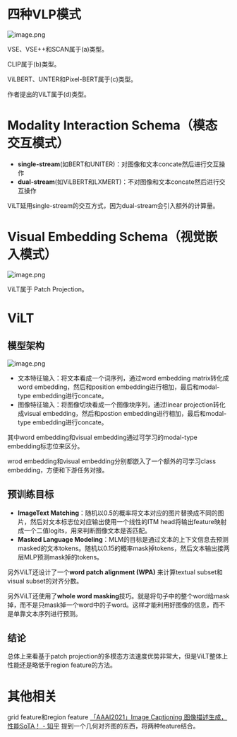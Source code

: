 # 四种VLP模式
![image.png](https://youki-1330066034.cos.ap-guangzhou.myqcloud.com/machine-learning/202504250902589.png)

VSE、VSE++和SCAN属于(a)类型。

CLIP属于(b)类型。

ViLBERT、UNTER和Pixel-BERT属于(c)类型。

作者提出的ViLT属于(d)类型。
# Modality Interaction Schema（模态交互模式）

* **single-stream**(如BERT和UNITER)：对图像和文本concate然后进行交互操作
* **dual-stream**(如ViLBERT和LXMERT)：不对图像和文本concate然后进行交互操作

ViLT延用single-stream的交互方式，因为dual-stream会引入额外的计算量。

# Visual Embedding Schema（视觉嵌入模式）

![image.png](https://youki-1330066034.cos.ap-guangzhou.myqcloud.com/machine-learning/202504250911383.png)

ViLT属于 Patch Projection。
# ViLT
## 模型架构

![image.png](https://youki-1330066034.cos.ap-guangzhou.myqcloud.com/machine-learning/202504250912685.png)

* 文本特征输入：将文本看成一个词序列，通过word embedding matrix转化成word embedding，然后和position embedding进行相加，最后和modal-type embedding进行concate。
* 图像特征输入：将图像切块看成一个图像块序列，通过linear projection转化成visual embedding，然后和postion embedding进行相加，最后和modal-type embedding进行concate。

其中word embedding和visual embedding通过可学习的modal-type embedding标志位来区分。

wrod embedding和visual embedding分别都嵌入了一个额外的可学习class embedding，方便和下游任务对接。

## 预训练目标

* **ImageText Matching**：随机以0.5的概率将文本对应的图片替换成不同的图片，然后对文本标志位对应输出使用一个线性的ITM head将输出feature映射成一个二值logits，用来判断图像文本是否匹配。
* **Masked Language Modeling**：MLM的目标是通过文本的上下文信息去预测masked的文本tokens。随机以0.15的概率mask掉tokens，然后文本输出接两层MLP预测mask掉的tokens。

另外ViLT还设计了一个**word patch alignment (WPA)** 来计算textual subset和visual subset的对齐分数。

另外ViLT还使用了**whole word masking**技巧。就是将句子中的整个word给mask掉，而不是只mask掉一个word中的子word。这样才能利用好图像的信息，而不是单靠文本序列进行预测。

## 结论

总体上来看基于patch projection的多模态方法速度优势非常大，但是ViLT整体上性能还是略低于region feature的方法。


# 其他相关

grid feature和region feature
[「AAAI2021」Image Captioning 图像描述生成，性能SoTA！ - 知乎](https://zhuanlan.zhihu.com/p/348220534#:~:text=region%E7%89%B9%E5%BE%81%E6%98%AF%E6%A3%80%E6%B5%8B%E5%87%BA%E6%9D%A5%E7%9A%84%E7%9B%AE%E6%A0%87%EF%BC%8C%E8%BF%99%E4%BA%9B%E7%89%B9%E5%BE%81%E7%9A%84%E8%AF%AD%E4%B9%89%E5%B1%82%E7%BA%A7%E7%9B%B8%E5%AF%B9%E8%BE%83%E9%AB%98%EF%BC%8C%E4%BD%86%E5%AE%83%E4%BB%AC%E6%9C%89%E4%B8%A4%E4%B8%AA%E7%BC%BA%E7%82%B9%EF%BC%8C%E4%B8%80%E6%98%AF%E5%9B%BE%E5%83%8F%E4%B8%AD%E9%9D%9E%E7%9B%AE%E6%A0%87%E7%9A%84%E5%8C%BA%E5%9F%9F%E4%BC%9A%E8%A2%AB%E5%BF%BD%E8%A7%86%EF%BC%88%E5%A6%82%E8%83%8C%E6%99%AF%E4%BF%A1%E6%81%AF%EF%BC%89%EF%BC%8C%E4%BA%8C%E6%98%AF%E5%A4%A7%E7%9B%AE%E6%A0%87%E7%9A%84%E5%B0%8F%E7%BB%86%E8%8A%82%E4%BC%9A%E8%A2%AB%E5%BF%BD%E8%A7%86%E3%80%82%20%E5%A6%82%E4%B8%8B%E5%9B%BE%E6%89%80%E7%A4%BA%E3%80%82,2.%20grid%E7%89%B9%E5%BE%81%E5%B0%B1%E6%98%AFFeature%20map%EF%BC%8C%E8%BF%99%E4%B8%AA%E7%89%B9%E5%BE%81%E7%9A%84%E8%AF%AD%E4%B9%89%E5%B1%82%E7%BA%A7%E7%9B%B8%E5%AF%B9%E8%BE%83%E4%BD%8E%EF%BC%8C%E5%BE%80%E5%BE%80%E4%B8%80%E5%A0%86%E7%BD%91%E6%A0%BC%E5%9C%A8%E4%B8%80%E8%B5%B7%E6%89%8D%E8%83%BD%E8%A6%86%E7%9B%96%E4%B8%80%E4%B8%AA%E7%9B%AE%E6%A0%87%EF%BC%8C%E4%BD%86%E4%BC%98%E7%82%B9%E6%98%AF%E5%AE%83%E8%83%BD%E8%A6%86%E7%9B%96%E6%95%B4%E5%BC%A0%E5%9B%BE%E7%89%87%EF%BC%8C%E5%90%8C%E6%97%B6%E4%B9%9F%E5%8C%85%E5%90%AB%E4%BA%86%E7%9B%AE%E6%A0%87%E7%9A%84%E7%BB%86%E8%8A%82%E4%BF%A1%E6%81%AF%E3%80%82)
提到一个几何对齐图的东西，将两种feature结合。